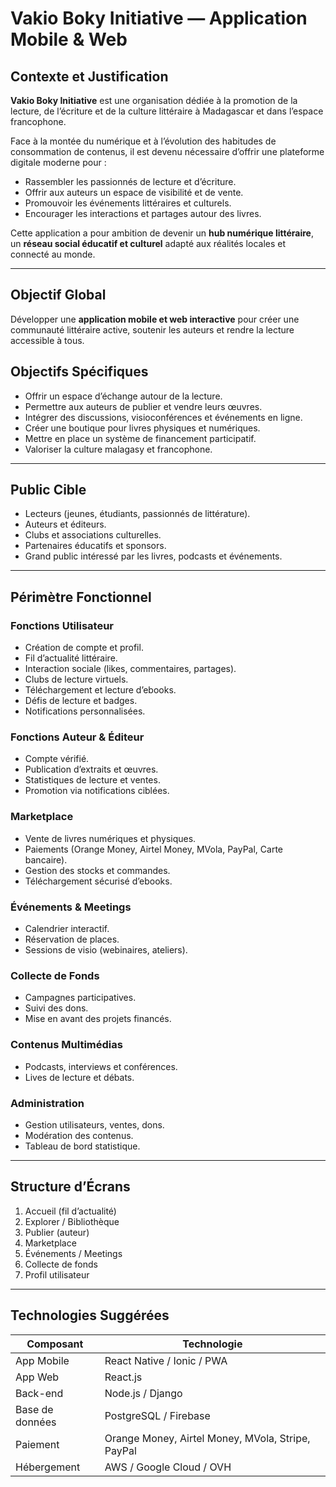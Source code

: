 # Vakio Boky Initiative — Application Mobile & Web

## Contexte et Justification
**Vakio Boky Initiative** est une organisation dédiée à la promotion de la lecture, de l’écriture et de la culture littéraire à Madagascar et dans l’espace francophone.

Face à la montée du numérique et à l’évolution des habitudes de consommation de contenus, il est devenu nécessaire d’offrir une plateforme digitale moderne pour :
- Rassembler les passionnés de lecture et d’écriture.
- Offrir aux auteurs un espace de visibilité et de vente.
- Promouvoir les événements littéraires et culturels.
- Encourager les interactions et partages autour des livres.

Cette application a pour ambition de devenir un **hub numérique littéraire**, un **réseau social éducatif et culturel** adapté aux réalités locales et connecté au monde.

---

## Objectif Global
Développer une **application mobile et web interactive** pour créer une communauté littéraire active, soutenir les auteurs et rendre la lecture accessible à tous.

## Objectifs Spécifiques
- Offrir un espace d’échange autour de la lecture.
- Permettre aux auteurs de publier et vendre leurs œuvres.
- Intégrer des discussions, visioconférences et événements en ligne.
- Créer une boutique pour livres physiques et numériques.
- Mettre en place un système de financement participatif.
- Valoriser la culture malagasy et francophone.

---

## Public Cible
- Lecteurs (jeunes, étudiants, passionnés de littérature).
- Auteurs et éditeurs.
- Clubs et associations culturelles.
- Partenaires éducatifs et sponsors.
- Grand public intéressé par les livres, podcasts et événements.

---

## Périmètre Fonctionnel

### Fonctions Utilisateur
- Création de compte et profil.
- Fil d’actualité littéraire.
- Interaction sociale (likes, commentaires, partages).
- Clubs de lecture virtuels.
- Téléchargement et lecture d’ebooks.
- Défis de lecture et badges.
- Notifications personnalisées.

### Fonctions Auteur & Éditeur
- Compte vérifié.
- Publication d’extraits et œuvres.
- Statistiques de lecture et ventes.
- Promotion via notifications ciblées.

### Marketplace
- Vente de livres numériques et physiques.
- Paiements (Orange Money, Airtel Money, MVola, PayPal, Carte bancaire).
- Gestion des stocks et commandes.
- Téléchargement sécurisé d’ebooks.

### Événements & Meetings
- Calendrier interactif.
- Réservation de places.
- Sessions de visio (webinaires, ateliers).

### Collecte de Fonds
- Campagnes participatives.
- Suivi des dons.
- Mise en avant des projets financés.

### Contenus Multimédias
- Podcasts, interviews et conférences.
- Lives de lecture et débats.

### Administration
- Gestion utilisateurs, ventes, dons.
- Modération des contenus.
- Tableau de bord statistique.

---

## Structure d’Écrans
1. Accueil (fil d’actualité)
2. Explorer / Bibliothèque
3. Publier (auteur)
4. Marketplace
5. Événements / Meetings
6. Collecte de fonds
7. Profil utilisateur

---

## Technologies Suggérées
| Composant | Technologie |
|------------|-------------|
| App Mobile | React Native / Ionic / PWA |
| App Web | React.js |
| Back-end | Node.js / Django |
| Base de données | PostgreSQL / Firebase |
| Paiement | Orange Money, Airtel Money, MVola, Stripe, PayPal |
| Hébergement | AWS / Google Cloud / OVH |

